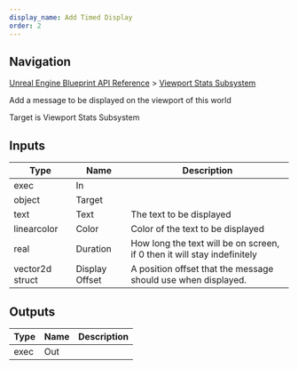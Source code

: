```yaml
---
display_name: Add Timed Display
order: 2
---
```

## Navigation

[Unreal Engine Blueprint API Reference](https://dev.epicgames.com/documentation/en-us/unreal-engine/BlueprintAPI) > [Viewport Stats Subsystem](https://dev.epicgames.com/documentation/en-us/unreal-engine/BlueprintAPI/ViewportStatsSubsystem)

Add a message to be displayed on the viewport of this world

Target is Viewport Stats Subsystem

## Inputs

| Type | Name | Description |
| --- | --- | --- |
| exec | In |  |
| object | Target |  |
| text | Text | The text to be displayed |
| linearcolor | Color | Color of the text to be displayed |
| real | Duration | How long the text will be on screen, if 0 then it will stay indefinitely |
| vector2d struct | Display Offset | A position offset that the message should use when displayed. |

## Outputs

| Type | Name | Description |
| --- | --- | --- |
| exec | Out |  |
